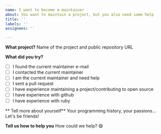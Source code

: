```yaml
---
name: I want to become a maintainer
about: You want to maintain a project, but you also need some help
title: ''
labels: ''
assignees: ''

---
```


**What project?**
Name of the project and public repository URL

**What did you try?**
- [ ] I found the current maintainer e-mail
- [ ] I contacted the current maintainer
- [ ] I am the current maintainer and need help
- [ ] I sent a pull request
- [ ] I have experience maintaining a project/contributing to open source
- [ ] I have experience with github
 -[ ] I have experience with ruby

** Tell more about yourself**
Your programming history, your passions... Let's be friends!

**Tell us how to help you**
How could we help? :smile:
